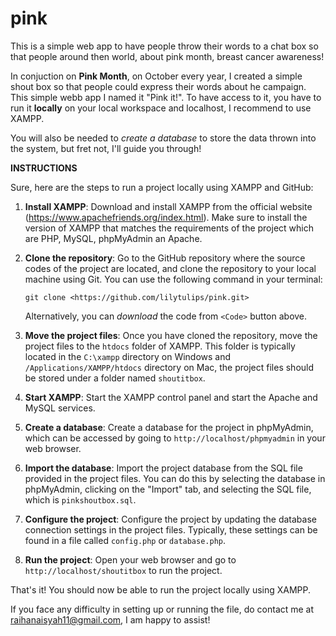 # pink
This is a simple web app to have people throw their words to a chat box so that people around then world, about pink month, breast cancer awareness!

In conjuction on **Pink Month**, on October every year, I created a simple shout box so that people could express their words about he campaign. This simple webb app I named it "Pink it!". To have access to it, you have to run it **locally** on your local workspace and localhost, I recommend to use XAMPP.

You will also be needed to _create a database_ to store the data thrown into the system, but fret not, I'll guide you through!

**INSTRUCTIONS**

Sure, here are the steps to run a project locally using XAMPP and GitHub:

1. **Install XAMPP**: Download and install XAMPP from the official website (https://www.apachefriends.org/index.html). Make sure to install the version of XAMPP that matches the requirements of the project which are PHP, MySQL, phpMyAdmin an Apache.

2. **Clone the repository**: Go to the GitHub repository where the source codes of the project are located, and clone the repository to your local machine using Git. You can use the following command in your terminal:

   ```
   git clone <https://github.com/lilytulips/pink.git>
   ```
   
   Alternatively, you can _download_ the code from `<Code>` button above.

3. **Move the project files**: Once you have cloned the repository, move the project files to the `htdocs` folder of XAMPP. This folder is typically located in the `C:\xampp` directory on Windows and `/Applications/XAMPP/htdocs` directory on Mac, the project files should be stored under a folder named `shoutitbox`.

4. **Start XAMPP**: Start the XAMPP control panel and start the Apache and MySQL services.

5. **Create a database**: Create a database for the project in phpMyAdmin, which can be accessed by going to `http://localhost/phpmyadmin` in your web browser.

6. **Import the database**: Import the project database from the SQL file provided in the project files. You can do this by selecting the database in phpMyAdmin, clicking on the "Import" tab, and selecting the SQL file, which is `pinkshoutbox.sql`.

7. **Configure the project**: Configure the project by updating the database connection settings in the project files. Typically, these settings can be found in a file called `config.php` or `database.php`.

8. **Run the project**: Open your web browser and go to `http://localhost/shoutitbox` to run the project.

That's it! You should now be able to run the project locally using XAMPP.
  
 If you face any difficulty in setting up or running the file, do contact me at raihanaisyah11@gmail.com, I am happy to assist!
